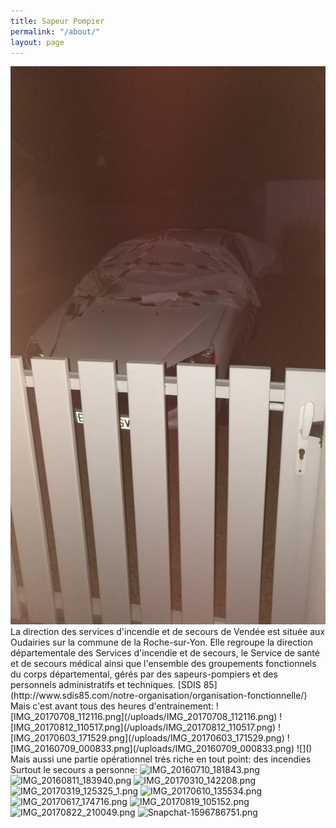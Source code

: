 ```yaml
---
title: Sapeur Pompier
permalink: "/about/"
layout: page
---
```


<img src="_uploads/IMG_20160709_000833.png">
La direction des services d'incendie et de secours de Vendée est située aux Oudairies sur la commune de la Roche-sur-Yon. Elle regroupe la direction départementale des Services d'incendie et de secours, le Service de santé et de secours médical ainsi que l'ensemble des groupements fonctionnels du corps départemental, gérés par des sapeurs-pompiers et des personnels administratifs et techniques.
[SDIS 85](http://www.sdis85.com/notre-organisation/organisation-fonctionnelle/)
Mais c'est avant tous des heures d'entrainement:
![IMG_20170708_112116.png](/uploads/IMG_20170708_112116.png) ![IMG_20170812_110517.png](/uploads/IMG_20170812_110517.png)
![IMG_20170603_171529.png](/uploads/IMG_20170603_171529.png) ![IMG_20160709_000833.png](/uploads/IMG_20160709_000833.png)
![]()
Mais aussi une partie opérationnel trés riche en tout point:
des incendies
<![sp.png](/uploads/sp.png)

Surtout le secours a personne:
![IMG_20160710_181843.png](/uploads/IMG_20160710_181843.png) ![IMG_20160811_183940.png](/uploads/IMG_20160811_183940.png)
![IMG_20170310_142208.png](/uploads/IMG_20170310_142208.png) ![IMG_20170319_125325_1.png](/uploads/IMG_20170319_125325_1.png)
![IMG_20170610_135534.png](/uploads/IMG_20170610_135534.png) ![IMG_20170617_174716.png](/uploads/IMG_20170617_174716.png)
![IMG_20170819_105152.png](/uploads/IMG_20170819_105152.png) ![IMG_20170822_210049.png](/uploads/IMG_20170822_210049.png)
                             ![Snapchat-1596786751.png](/uploads/Snapchat-1596786751.png)
